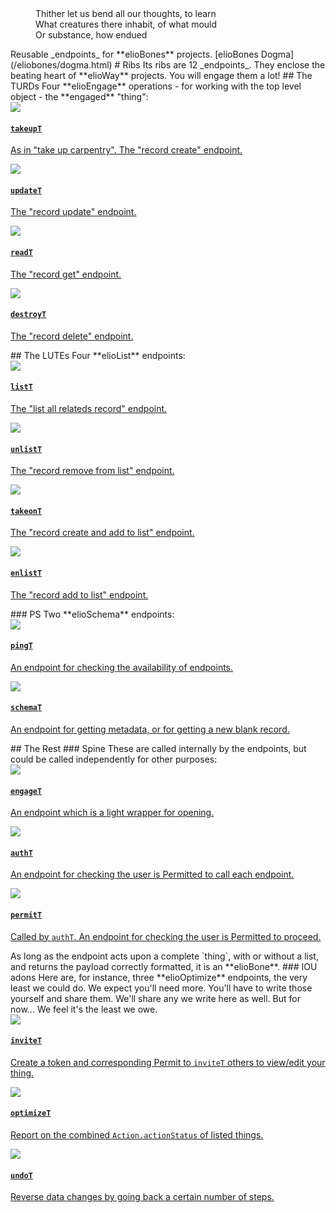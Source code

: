 <aside>
  <dl>
  <dd>Thither let us bend all our thoughts, to learn</dd>
  <dd>What creatures there inhabit, of what mould</dd>
  <dd>Or substance, how endued</dd>
</dl>
</aside>
Reusable _endpoints_ for **elioBones** projects.
[elioBones Dogma](/eliobones/dogma.html)
# Ribs
Its ribs are 12 _endpoints_. They enclose the beating heart of **elioWay** projects. You will engage them a lot!
## The TURDs
Four **elioEngage** operations - for working with the top level object - the **engaged** "thing":
<article>
  <a href="/eliobones/bones/ribs/takeupT/star.png" target="_splash">
  <img src="/eliobones/bones/ribs/takeupT/favicon.png">
  <div>
  <h4>
  <code>takeupT</code>
</h4>
  <p>As in "take up carpentry". The "record create" endpoint.  </p>
</div>
</a>
</article>
<article>
  <a href="/eliobones/bones/ribs/updateT/star.png" target="_splash">
  <img src="/eliobones/bones/ribs/updateT/favicon.png">
  <div>
  <h4>
  <code>updateT</code>
</h4>
  <p>The "record update" endpoint.  </p>
</div>
</a>
</article>
<article>
  <a href="/eliobones/bones/ribs/readT/star.png" target="_splash">
  <img src="/eliobones/bones/ribs/readT/favicon.png">
  <div>
  <h4>
  <code>readT</code>
</h4>
  <p>The "record get" endpoint.  </p>
</div>
</a>
</article>
<article>
  <a href="/eliobones/bones/ribs/destroyT/star.png" target="_splash">
  <img src="/eliobones/bones/ribs/destroyT/favicon.png">
  <div>
  <h4>
  <code>destroyT</code>
</h4>
  <p>The "record delete" endpoint.  </p>
</div>
</a>
</article>
## The LUTEs
Four **elioList** endpoints:
<article>
  <a href="/eliobones/bones/ribs/listT/star.png" target="_splash">
  <img src="/eliobones/bones/ribs/listT/favicon.png">
  <div>
  <h4>
  <code>listT</code>
</h4>
  <p>The "list all relateds record" endpoint.  </p>
</div>
</a>
</article>
<article>
  <a href="/eliobones/bones/ribs/unlistT/star.png" target="_splash">
  <img src="/eliobones/bones/ribs/unlistT/favicon.png">
  <div>
  <h4>
  <code>unlistT</code>
</h4>
  <p>The "record remove from list" endpoint.  </p>
</div>
</a>
</article>
<article>
  <a href="/eliobones/bones/ribs/takeonT/star.png" target="_splash">
  <img src="/eliobones/bones/ribs/takeonT/favicon.png">
  <div>
  <h4>
  <code>takeonT</code>
</h4>
  <p>The "record create and add to list" endpoint.  </p>
</div>
</a>
</article>
<article>
  <a href="/eliobones/bones/ribs/enlistT/star.png" target="_splash">
  <img src="/eliobones/bones/ribs/enlistT/favicon.png">
  <div>
  <h4>
  <code>enlistT</code>
</h4>
  <p>The "record add to list" endpoint.  </p>
</div>
</a>
</article>
### PS
Two **elioSchema** endpoints:
<article>
  <a href="/eliobones/bones/ribs/pingT/star.png" target="_splash">
  <img src="/eliobones/bones/ribs/pingT/favicon.png">
  <div>
  <h4>
  <code>pingT</code>
</h4>
  <p>An endpoint for checking the availability of endpoints.  </p>
</div>
</a>
</article>
<article>
  <a href="/eliobones/bones/ribs/schemaT/star.png" target="_splash">
  <img src="/eliobones/bones/ribs/schemaT/favicon.png">
  <div>
  <h4>
  <code>schemaT</code>
</h4>
  <p>An endpoint for getting metadata, or for getting a new blank record.  </p>
</div>
</a>
</article>
## The Rest
### Spine
These are called internally by the endpoints, but could be called independently for other purposes:
<article>
  <a href="/eliobones/bones/spine/engageT/star.png" target="_splash">
  <img src="/eliobones/bones/spine/engageT/favicon.png">
  <div>
  <h4>
  <code>engageT</code>
</h4>
  <p>An endpoint which is a light wrapper for opening.  </p>
</div>
</a>
</article>
<article>
  <a href="/eliobones/bones/spine/authT/star.png" target="_splash">
  <img src="/eliobones/bones/spine/authT/favicon.png">
  <div>
  <h4>
  <code>authT</code>
</h4>
  <p>An endpoint for checking the user is Permitted to call each endpoint.  </p>
</div>
</a>
</article>
<article>
  <a href="/eliobones/bones/spine/permitT/star.png" target="_splash">
  <img src="/eliobones/bones/spine/permitT/favicon.png">
  <div>
  <h4>
  <code>permitT</code>
</h4>
  <p>Called by <code>authT</code>. An endpoint for checking the user is Permitted to proceed.
  </p>
</div>
</a>
</article>
As long as the endpoint acts upon a complete `thing`, with or without a list, and returns the payload correctly formatted, it is an **elioBone**.
### IOU adons
Here are, for instance, three **elioOptimize** endpoints, the very least we could do. We expect you'll need more. You'll have to write those yourself and share them. We'll share any we write here as well. But for now... We feel it's the least we owe.
<article>
  <a href="/eliobones/bones/adons/inviteT/star.png" target="_splash">
  <img src="/eliobones/bones/adons/inviteT/favicon.png">
  <div>
  <h4>
  <code>inviteT</code>
</h4>
  <p>Create a token and corresponding Permit to <code>inviteT</code> others to view/edit your thing.</p>
</div>
</a>
</article>
<article>
  <a href="/eliobones/bones/adons/optimizeT/star.png" target="_splash">
  <img src="/eliobones/bones/adons/optimizeT/favicon.png">
  <div>
  <h4>
  <code>optimizeT</code>
</h4>
  <p>Report on the combined <code>Action.actionStatus</code> of listed things.  </p>
</div>
</a>
</article>
<article>
  <a href="/eliobones/bones/adons/undoT/star.png" target="_splash">
  <img src="/eliobones/bones/adons/undoT/favicon.png">
  <div>
  <h4>
  <code>undoT</code>
</h4>
  <p>Reverse data changes by going back a certain number of steps.  </p>
</div>
</a>
</article>
